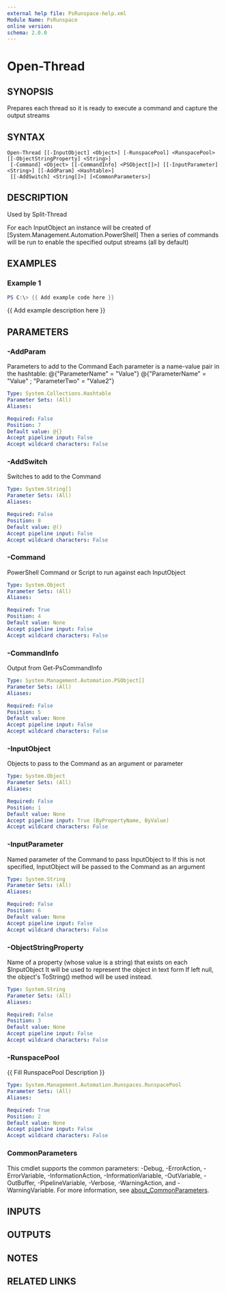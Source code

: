 ```yaml
---
external help file: PsRunspace-help.xml
Module Name: PsRunspace
online version:
schema: 2.0.0
---
```


# Open-Thread

## SYNOPSIS
Prepares each thread so it is ready to execute a command and capture the output streams

## SYNTAX

```
Open-Thread [[-InputObject] <Object>] [-RunspacePool] <RunspacePool> [[-ObjectStringProperty] <String>]
 [-Command] <Object> [[-CommandInfo] <PSObject[]>] [[-InputParameter] <String>] [[-AddParam] <Hashtable>]
 [[-AddSwitch] <String[]>] [<CommonParameters>]
```

## DESCRIPTION
Used by Split-Thread

For each InputObject an instance will be created of \[System.Management.Automation.PowerShell\]
Then a series of commands will be run to enable the specified output streams (all by default)

## EXAMPLES

### Example 1
```powershell
PS C:\> {{ Add example code here }}
```

{{ Add example description here }}

## PARAMETERS

### -AddParam
Parameters to add to the Command
Each parameter is a name-value pair in the hashtable:
    @{"ParameterName" = "Value"}
    @{"ParameterName" = "Value" ; "ParameterTwo" = "Value2"}

```yaml
Type: System.Collections.Hashtable
Parameter Sets: (All)
Aliases:

Required: False
Position: 7
Default value: @{}
Accept pipeline input: False
Accept wildcard characters: False
```

### -AddSwitch
Switches to add to the Command

```yaml
Type: System.String[]
Parameter Sets: (All)
Aliases:

Required: False
Position: 8
Default value: @()
Accept pipeline input: False
Accept wildcard characters: False
```

### -Command
PowerShell Command or Script to run against each InputObject

```yaml
Type: System.Object
Parameter Sets: (All)
Aliases:

Required: True
Position: 4
Default value: None
Accept pipeline input: False
Accept wildcard characters: False
```

### -CommandInfo
Output from Get-PsCommandInfo

```yaml
Type: System.Management.Automation.PSObject[]
Parameter Sets: (All)
Aliases:

Required: False
Position: 5
Default value: None
Accept pipeline input: False
Accept wildcard characters: False
```

### -InputObject
Objects to pass to the Command as an argument or parameter

```yaml
Type: System.Object
Parameter Sets: (All)
Aliases:

Required: False
Position: 1
Default value: None
Accept pipeline input: True (ByPropertyName, ByValue)
Accept wildcard characters: False
```

### -InputParameter
Named parameter of the Command to pass InputObject to
If this is not specified, InputObject will be passed to the Command as an argument

```yaml
Type: System.String
Parameter Sets: (All)
Aliases:

Required: False
Position: 6
Default value: None
Accept pipeline input: False
Accept wildcard characters: False
```

### -ObjectStringProperty
Name of a property (whose value is a string) that exists on each $InputObject
It will be used to represent the object in text form
If left null, the object's ToString() method will be used instead.

```yaml
Type: System.String
Parameter Sets: (All)
Aliases:

Required: False
Position: 3
Default value: None
Accept pipeline input: False
Accept wildcard characters: False
```

### -RunspacePool
{{ Fill RunspacePool Description }}

```yaml
Type: System.Management.Automation.Runspaces.RunspacePool
Parameter Sets: (All)
Aliases:

Required: True
Position: 2
Default value: None
Accept pipeline input: False
Accept wildcard characters: False
```

### CommonParameters
This cmdlet supports the common parameters: -Debug, -ErrorAction, -ErrorVariable, -InformationAction, -InformationVariable, -OutVariable, -OutBuffer, -PipelineVariable, -Verbose, -WarningAction, and -WarningVariable. For more information, see [about_CommonParameters](http://go.microsoft.com/fwlink/?LinkID=113216).

## INPUTS

## OUTPUTS

## NOTES

## RELATED LINKS
